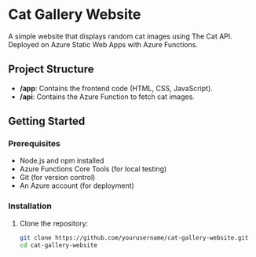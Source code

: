 # Cat Gallery Website

A simple website that displays random cat images using The Cat API. Deployed on Azure Static Web Apps with Azure Functions.

## **Project Structure**

- **/app**: Contains the frontend code (HTML, CSS, JavaScript).
- **/api**: Contains the Azure Function to fetch cat images.

## **Getting Started**

### **Prerequisites**

- Node.js and npm installed
- Azure Functions Core Tools (for local testing)
- Git (for version control)
- An Azure account (for deployment)

### **Installation**

1. Clone the repository:

   ```bash
   git clone https://github.com/yourusername/cat-gallery-website.git
   cd cat-gallery-website

